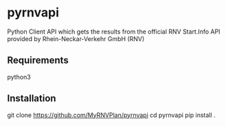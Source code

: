 # pyrnvapi
Python Client API which gets the results from the official RNV Start.Info API provided by Rhein-Neckar-Verkehr GmbH (RNV)

## Requirements
python3

## Installation
git clone https://github.com/MyRNVPlan/pyrnvapi
cd pyrnvapi
pip install .
